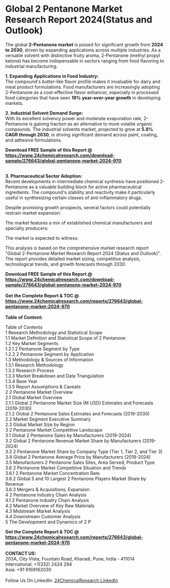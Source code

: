 <h1>Global 2 Pentanone Market Research Report 2024(Status and Outlook)</h1><p>The global <strong>2-Pentanone market</strong> is poised for significant growth from <strong>2024 to 2030</strong>, driven by expanding applications across multiple industries. As a versatile solvent with distinctive fruity aroma, 2-Pentanone (methyl propyl ketone) has become indispensable in sectors ranging from food flavoring to industrial manufacturing.</p><p><strong>1. Expanding Applications in Food Industry:</strong><br>
The compound's butter-like flavor profile makes it invaluable for dairy and meat product formulations. Food manufacturers are increasingly adopting 2-Pentanone as a cost-effective flavor enhancer, especially in processed food categories that have seen <strong>19% year-over-year growth</strong> in developing markets.</p><p><strong>2. Industrial Solvent Demand Surge:</strong><br>
With its excellent solvency power and moderate evaporation rate, 2-Pentanone is gaining traction as an alternative to more volatile organic compounds. The industrial solvents market, projected to grow at <strong>5.8% CAGR through 2030</strong>, is driving significant demand across paint, coating, and adhesive formulations.</p><div><b>Download FREE Sample of this Report @ 
            <a href="https://www.24chemicalresearch.com/download-sample/276643/global-pentanone-market-2024-970">
            https://www.24chemicalresearch.com/download-sample/276643/global-pentanone-market-2024-970</a></b></div><br><p><strong>3. Pharmaceutical Sector Adoption:</strong><br>
Recent developments in intermediate chemical synthesis have positioned 2-Pentanone as a valuable building block for active pharmaceutical ingredients. The compound's stability and reactivity make it particularly useful in synthesizing certain classes of anti-inflammatory drugs.</p><p>Despite promising growth prospects, several factors could potentially restrain market expansion:</p><p>The market features a mix of established chemical manufacturers and specialty producers:</p><p>The market is expected to witness:</p><p>This analysis is based on the comprehensive market research report "Global 2-Pentanone Market Research Report 2024 (Status and Outlook)". The report provides detailed market sizing, competitive analysis, technological trends, and growth forecasts through 2030.</p><div><b>Download FREE Sample of this Report @ 
            <a href="https://www.24chemicalresearch.com/download-sample/276643/global-pentanone-market-2024-970">
            https://www.24chemicalresearch.com/download-sample/276643/global-pentanone-market-2024-970</a></b></div><br><div><b>Get the Complete Report & TOC @ 
            <a href="https://www.24chemicalresearch.com/reports/276643/global-pentanone-market-2024-970">
            https://www.24chemicalresearch.com/reports/276643/global-pentanone-market-2024-970</a></b></div><br>
            <b>Table of Content:</b><p>Table of Contents<br />
1 Research Methodology and Statistical Scope<br />
1.1 Market Definition and Statistical Scope of 2 Pentanone<br />
1.2 Key Market Segments<br />
1.2.1 2 Pentanone Segment by Type<br />
1.2.2 2 Pentanone Segment by Application<br />
1.3 Methodology & Sources of Information<br />
1.3.1 Research Methodology<br />
1.3.2 Research Process<br />
1.3.3 Market Breakdown and Data Triangulation<br />
1.3.4 Base Year<br />
1.3.5 Report Assumptions & Caveats<br />
2 2 Pentanone Market Overview<br />
2.1 Global Market Overview<br />
2.1.1 Global 2 Pentanone Market Size (M USD) Estimates and Forecasts (2019-2030)<br />
2.1.2 Global 2 Pentanone Sales Estimates and Forecasts (2019-2030)<br />
2.2 Market Segment Executive Summary<br />
2.3 Global Market Size by Region<br />
3 2 Pentanone Market Competitive Landscape<br />
3.1 Global 2 Pentanone Sales by Manufacturers (2019-2024)<br />
3.2 Global 2 Pentanone Revenue Market Share by Manufacturers (2019-2024)<br />
3.3 2 Pentanone Market Share by Company Type (Tier 1, Tier 2, and Tier 3)<br />
3.4 Global 2 Pentanone Average Price by Manufacturers (2019-2024)<br />
3.5 Manufacturers 2 Pentanone Sales Sites, Area Served, Product Type<br />
3.6 2 Pentanone Market Competitive Situation and Trends<br />
3.6.1 2 Pentanone Market Concentration Rate<br />
3.6.2 Global 5 and 10 Largest 2 Pentanone Players Market Share by Revenue<br />
3.6.3 Mergers & Acquisitions, Expansion<br />
4 2 Pentanone Industry Chain Analysis<br />
4.1 2 Pentanone Industry Chain Analysis<br />
4.2 Market Overview of Key Raw Materials<br />
4.3 Midstream Market Analysis<br />
4.4 Downstream Customer Analysis<br />
5 The Development and Dynamics of 2 P</p><div><b>Get the Complete Report & TOC @ 
            <a href="https://www.24chemicalresearch.com/reports/276643/global-pentanone-market-2024-970">
            https://www.24chemicalresearch.com/reports/276643/global-pentanone-market-2024-970</a></b></div><br><b>CONTACT US:</b><br>
            203A, City Vista, Fountain Road, Kharadi, Pune, India - 411014<br>
            International: +1(332) 2424 294<br>
            Asia: +91 9169162030 <br><br>
            Follow Us On LinkedIn: <a href="https://www.linkedin.com/company/24chemicalresearch/">24ChemicalResearch LinkedIn</a>